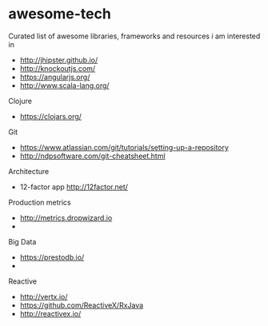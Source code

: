 # awesome-tech
Curated list of awesome libraries, frameworks and resources i am interested in

* http://jhipster.github.io/
* http://knockoutjs.com/
* https://angularjs.org/
* http://www.scala-lang.org/

Clojure
* https://clojars.org/

Git
* https://www.atlassian.com/git/tutorials/setting-up-a-repository
* http://ndpsoftware.com/git-cheatsheet.html

Architecture
* 12-factor app http://12factor.net/

Production metrics
* http://metrics.dropwizard.io
* 

Big Data
* https://prestodb.io/
* 

Reactive
* http://vertx.io/
* https://github.com/ReactiveX/RxJava
* http://reactivex.io/
